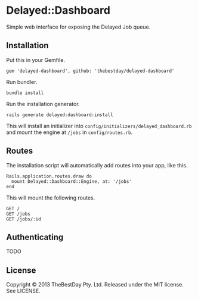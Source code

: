 # Delayed::Dashboard

Simple web interface for exposing the Delayed Job queue.

## Installation

Put this in your Gemfile.

    gem 'delayed-dashboard', github: 'thebestday/delayed-dashboard'

Run bundler.

    bundle install

Run the installation generator.

    rails generate delayed:dashboard:install

This will install an initializer into `config/initializers/delayed_dashboard.rb`
and mount the engine at `/jobs` in `config/routes.rb`.

## Routes

The installation script will automatically add routes into your app,
like this.

    Rails.application.routes.draw do
      mount Delayed::Dashboard::Engine, at: '/jobs'
    end

This will mount the following routes.

    GET /
    GET /jobs
    GET /jobs/:id

## Authenticating

TODO

## License

Copyright © 2013 TheBestDay Pty. Ltd. Released under the MIT license. See LICENSE.

